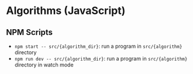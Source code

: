 # Algorithms (JavaScript)

## NPM Scripts

- `npm start -- src/{algorithm_dir}`: run a program in `src/{algorithm}` directory
- `npm run dev -- src/{algorithm_dir}`: run a program in `src/{algorithm}` directory in watch mode

[1]: https://algs4.cs.princeton.edu/home/
